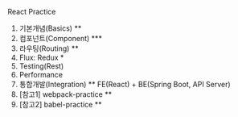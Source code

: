 React Practice
1. 기본개념(Basics) **
2. 컴포넌트(Component) ***
3. 라우팅(Routing) **
4. Flux: Redux *
5. Testing(Rest)
6. Performance
7. 통합개발(Integration) **
    FE(React) + BE(Spring Boot, API Server)
8. [참고1] webpack-practice **
9. [참고2] babel-practice **